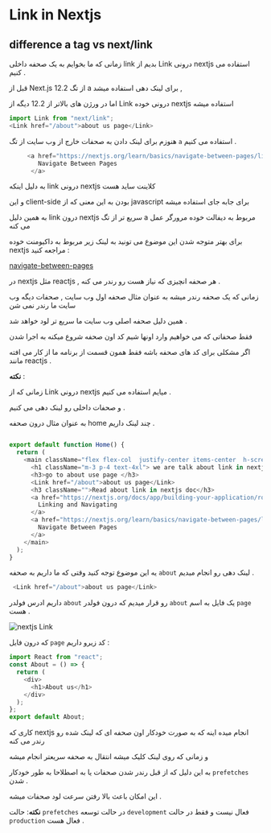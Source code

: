 # Link in Nextjs 

## difference a tag vs next/link

زمانی که ما بخوایم به یک صحفه داخلی link بدیم از Link درونی nextjs استفاده می کنیم . 

قبل از Next.js 12.2 از تگ a برای لینک دهی استفاده میشد , 

اما در ورژن های بالاتر از 12.2 دیگه از Link درونی خوده nextjs استفاده میشه 

```javascript
import Link from "next/link";
<Link href="/about">about us page</Link>
```

هنوزم برای لینک دادن به صحفات خارج از وب سایت از تگ `a` استفاده می کنیم . 

```javascript
     <a href="https://nextjs.org/learn/basics/navigate-between-pages/link-component">
        Navigate Between Pages
      </a>
```
به دلیل اینکه link درونی nextjs کلاینت ساید هست


و این client-side بودن به این معنی که از javascript برای جابه جای استفاده میشه 


به همین دلیل link درون nextjs سریع تر از تگ a مربوط به دیفالت خوده مرورگر عمل می کنه 


برای بهتر متوجه شدن این موضوع می تونید به لینک زیر مربوط به داکیومنت خوده nextjs مراجعه کنید : 


<a href='https://nextjs.org/learn/basics/navigate-between-pages/client-side'>navigate-between-pages</a>

در nextjs مثل reactjs , هر صحفه انچیزی که نیاز هست رو رندر می کنه .


زمانی که یک صحفه رندر میشه به عنوان مثال صحفه اول وب سایت , صحفات دیگه وب سایت ما رندر نمی شن


 همین دلیل صحفه اصلی وب سایت ما سریع تر لود خواهد شد .
 
 
  فقط صحفاتی که می خواهیم وارد اونها شیم کد اون صحفه شروع میکنه به اجرا شدن
  
  
 اگر مشکلی برای کد های صحفه باشه فقط همون قسمت از برنامه ما از کار می افته  مانند reactjs . 
 

**نکته** : 

زمانی که از Link درونی nextjs میایم استفاده می کنیم . 

و صحفات داخلی رو لینک دهی می کنیم . 

به عنوان مثال درون صحفه home چند لینک داریم .
```javascript

export default function Home() {
  return (
    <main className="flex flex-col  justify-center items-center  h-screen">
      <h1 className="m-3 p-4 text-4xl"> we are talk about link in nextjs</h1>
      <h3>go to about use page </h3>
      <Link href="/about">about us page</Link>
      <h3 className="">Read about link in nextjs doc</h3>
      <a href="https://nextjs.org/docs/app/building-your-application/routing/linking-and-navigating">
        Linking and Navigating
      </a>
      <a href="https://nextjs.org/learn/basics/navigate-between-pages/link-component">
        Navigate Between Pages
      </a>
    </main>
  );
}
```

یه این موضوع توجه کنید وقتی که ما داریم به صحفه `about` لینک دهی رو انجام میدیم . 

```javascript
 <Link href="/about">about us page</Link>
```

داریم ادرس فولدر `about` رو قرار میدیم که درون فولدر `about` یک فایل به اسم `page` هست . 

<img src='https://github.com/mosenn/nextjs/assets/91747908/d5202926-122c-4a3a-bc80-4ee1385f787f' alt='nextjs Link'/>

که درون فایل `page` کد زیرو داریم : 

```javascript
import React from "react";
const About = () => {
  return (
    <div>
      <h1>About us</h1>
    </div>
  );
};
export default About;
```

کاری که nextjs انجام میده اینه که به صورت خودکار اون صحفه ای که لینک شده رو رندر می کنه

و زمانی که روی لینک کلیک میشه انتقال به صحفه سریعتر انجام میشه 

به این دلیل که از قبل رندر شدن صحفات یا به اصطلاحا به طور خودکار `prefetches ` شدن .

 این امکان باعث بالا رفتن سرعت لود صحفات میشه . 


**نکته**: حالت `prefetches` در حالت توسعه `development` فعال نیست و فقط در حالت `production` فعال هست . 


